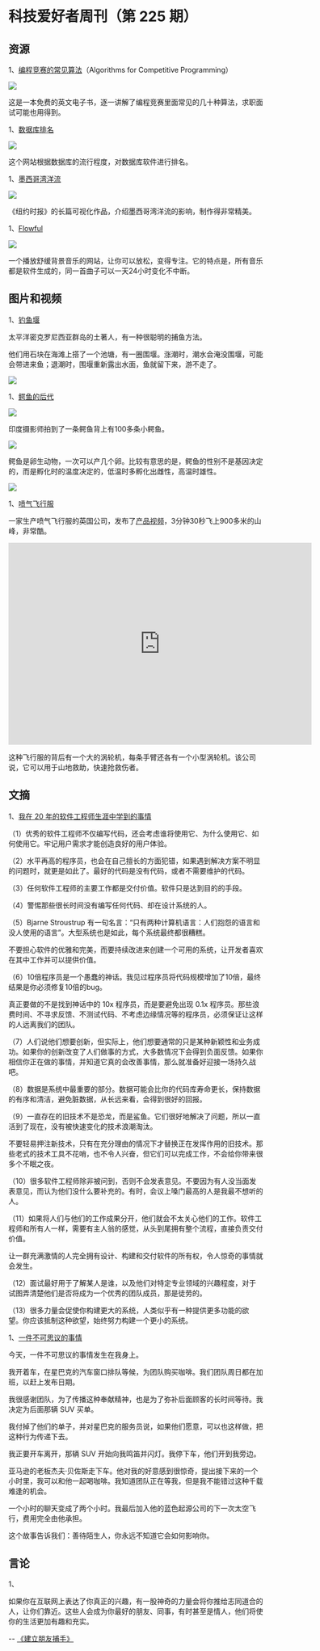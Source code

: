 # 科技爱好者周刊（第 225 期）

## 资源

1、[编程竞赛的常见算法](https://cp-algorithms.com/graph/strongly-connected-components.html)（Algorithms for Competitive Programming）

![](https://cdn.beekka.com/blogimg/asset/202203/bg2022031708.webp)

这是一本免费的英文电子书，逐一讲解了编程竞赛里面常见的几十种算法，求职面试可能也用得到。

1、[数据库排名](https://db-engines.com/en/ranking)

![](https://cdn.beekka.com/blogimg/asset/202203/bg2022032803.webp)

这个网站根据数据库的流行程度，对数据库软件进行排名。

1、[墨西哥湾洋流](https://www.nytimes.com/interactive/2021/03/02/climate/atlantic-ocean-climate-change.html)

![](https://cdn.beekka.com/blogimg/asset/202207/bg2022071903.webp)

《纽约时报》的长篇可视化作品，介绍墨西哥湾洋流的影响，制作得非常精美。

1、[Flowful](https://www.flowful.app/)

![](https://cdn.beekka.com/blogimg/asset/202207/bg2022071908.webp)

一个播放舒缓背景音乐的网站，让你可以放松，变得专注。它的特点是，所有音乐都是软件生成的，同一首曲子可以一天24小时变化不中断。

## 图片和视频

1、[钓鱼堰](https://nautil.us/the-genius-of-fishing-with-tidal-weirs-15894/)

太平洋密克罗尼西亚群岛的土著人，有一种很聪明的捕鱼方法。

他们用石块在海滩上搭了一个池塘，有一圈围堰。涨潮时，潮水会淹没围堰，可能会带进来鱼；退潮时，围堰重新露出水面，鱼就留下来，游不走了。

![](https://cdn.beekka.com/blogimg/asset/202205/bg2022051612.webp)

1、[鳄鱼的后代](https://www.thisiscolossal.com/2022/05/dhritiman-mukherjee-gharial-photos/)

![](https://cdn.beekka.com/blogimg/asset/202205/bg2022052601.webp)

印度摄影师拍到了一条鳄鱼背上有100多条小鳄鱼。

![](https://cdn.beekka.com/blogimg/asset/202205/bg2022052602.webp)

鳄鱼是卵生动物，一次可以产几个卵。比较有意思的是，鳄鱼的性别不是基因决定的，而是孵化时的温度决定的，低温时多孵化出雌性，高温时雄性。

![](https://cdn.beekka.com/blogimg/asset/202205/bg2022052603.webp)

1、[喷气飞行服](https://interestingengineering.com/video/jet-suit-record-ascent)

一家生产喷气飞行服的英国公司，发布了[产品视频](https://v.qq.com/x/page/r3338ybh4oc.html)，3分钟30秒飞上900多米的山峰，非常酷。

<iframe frameborder="0" src="https://v.qq.com/txp/iframe/player.html?vid=r3338ybh4oc" allowFullScreen="true" width="600" height="400"></iframe>

这种飞行服的背后有一个大的涡轮机，每条手臂还各有一个小型涡轮机。该公司说，它可以用于山地救助，快速抢救伤者。

## 文摘

1、[我在 20 年的软件工程师生涯中学到的事情](https://www.simplethread.com/20-things-ive-learned-in-my-20-years-as-a-software-engineer/)

（1）优秀的软件工程师不仅编写代码，还会考虑谁将使用它、为什么使用它、如何使用它。牢记用户需求才能创造良好的用户体验。

（2）水平再高的程序员，也会在自己擅长的方面犯错，如果遇到解决方案不明显的问题时，就更是如此了。最好的代码是没有代码，或者不需要维护的代码。

（3）任何软件工程师的主要工作都是交付价值。软件只是达到目的的手段。

（4）警惕那些很长时间没有编写任何代码、却在设计系统的人。

（5）Bjarne Stroustrup 有一句名言：“只有两种计算机语言：人们抱怨的语言和没人使用的语言”。大型系统也是如此，每个系统最终都很糟糕。

不要担心软件的优雅和完美，而要持续改进来创建一个可用的系统，让开发者喜欢在其中工作并可以提供价值。

（6）10倍程序员是一个愚蠢的神话。我见过程序员将代码规模增加了10倍，最终结果是你必须修复10倍的bug。

真正要做的不是找到神话中的 10x 程序员，而是要避免出现 0.1x 程序员。那些浪费时间、不寻求反馈、不测试代码、不考虑边缘情况等的程序员，必须保证让这样的人远离我们的团队。

（7）人们说他们想要创新，但实际上，他们想要通常的只是某种新颖性和业务成功。如果你的创新改变了人们做事的方式，大多数情况下会得到负面反馈。如果你相信你正在做的事情，并知道它真的会改善事情，那么就准备好迎接一场持久战吧。

（8）数据是系统中最重要的部分。数据可能会比你的代码库寿命更长，保持数据的有序和清洁，避免脏数据，从长远来看，会得到很好的回报。

（9）一直存在的旧技术不是恐龙，而是鲨鱼。它们很好地解决了问题，所以一直活到了现在，没有被快速变化的技术浪潮淘汰。

不要轻易押注新技术，只有在充分理由的情况下才替换正在发挥作用的旧技术。那些老式的技术工具不花哨，也不令人兴奋，但它们可以完成工作，不会给你带来很多个不眠之夜。

（10）很多软件工程师除非被问到，否则不会发表意见。不要因为有人没当面发表意见，而认为他们没什么要补充的。有时，会议上嗓门最高的人是我最不想听的人。

（11）如果将人们与他们的工作成果分开，他们就会不太关心他们的工作。软件工程师和所有人一样，需要有主人翁的感觉，从头到尾拥有整个流程，直接负责交付价值。

让一群充满激情的人完全拥有设计、构建和交付软件的所有权，令人惊奇的事情就会发生。

（12）面试最好用于了解某人是谁，以及他们对特定专业领域的兴趣程度，对于试图弄清楚他们是否将成为一个优秀的团队成员，那是徒劳的。

（13）很多力量会促使你构建更大的系统，人类似乎有一种提供更多功能的欲望。你应该抵制这种欲望，始终努力构建一个更小的系统。

1、[一件不可思议的事情](https://twitter.com/anothercohen/status/1524105994669740032)

今天，一件不可思议的事情发生在我身上。

我开着车，在星巴克的汽车窗口排队等候，为团队购买咖啡。我们团队周日都在加班，以赶上发布日期。

我很感谢团队，为了传播这种奉献精神，也是为了弥补后面顾客的长时间等待。我决定为后面那辆 SUV 买单。

我付掉了他们的单子，并对星巴克的服务员说，如果他们愿意，可以也这样做，把这种行为传递下去。

我正要开车离开，那辆 SUV 开始向我鸣笛并闪灯。我停下车，他们开到我旁边。

亚马逊的老板杰夫·贝佐斯走下车。他对我的好意感到很惊奇，提出接下来的一个小时里，我可以和他一起喝咖啡。我知道团队正在等我，但是我不能错过这种千载难逢的机会。

一个小时的聊天变成了两个小时。我最后加入他的蓝色起源公司的下一次太空飞行，费用完全由他承担。

这个故事告诉我们：善待陌生人，你永远不知道它会如何影响你。

## 言论

1、

如果你在互联网上表达了你真正的兴趣，有一股神奇的力量会将你推给志同道合的人，让你们靠近。这些人会成为你最好的朋友、同事，有时甚至是情人，他们将使你的生活更加有趣和充实。

-- [《建立朋友捕手》](https://ferrucc.io/posts/friendcatchers/)